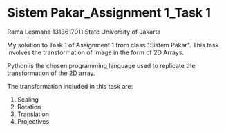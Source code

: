 # Sistem Pakar_Assignment 1_Task 1
Rama Lesmana
1313617011
State University of Jakarta

My solution to Task 1 of Assignment 1 from class "Sistem Pakar".
This task involves the transformation of Image in the form of 2D Arrays.

Python is the chosen programming language used to replicate the transformation of the 2D array.

The transformation included in this task are:
1. Scaling
2. Rotation
3. Translation
4. Projectives

